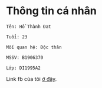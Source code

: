 # Thông tin cá nhân
```
Tên: Hồ Thành Đat

Tuổi: 23

Mối quan hệ: Độc thân 

MSSV: B1906370

Lớp: DI1995A2
```
Link fb của tôi [ở đây](https://www.facebook.com/profile.php?id=100052842335770).

